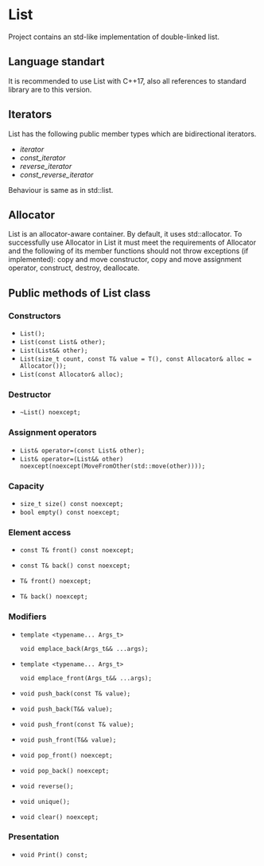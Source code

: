 # List
Project contains an std-like implementation of double-linked list.

## Language standart
It is recommended to use List with C++17, also all references to standard library are to this version.

## Iterators
List has the following public member types which are bidirectional iterators.

* *iterator*
* *const_iterator*
* *reverse_iterator*
* *const_reverse_iterator* 

Behaviour is same as in std::list.

## Allocator 
List is an allocator-aware container. By default, it uses std::allocator. To successfully use Allocator in List it must meet the requirements of Allocator and the following of its member functions should not throw exceptions (if implemented): copy and move constructor, copy and move assignment operator, construct, destroy, deallocate.  

## Public methods of List class
### Constructors
* `List();`
* `List(const List& other);`
* `List(List&& other);`
* `List(size_t count, const T& value = T(), const Allocator& alloc = Allocator());`
* `List(const Allocator& alloc);`

### Destructor
* `~List() noexcept;`

### Assignment operators
* `List& operator=(const List& other);`
* `List& operator=(List&& other) noexcept(noexcept(MoveFromOther(std::move(other))));`

### Capacity
* `size_t size() const noexcept;`
* `bool empty() const noexcept;`

### Element access
* `const T& front() const noexcept;`
* `const T& back() const noexcept;`

* `T& front() noexcept;`
* `T& back() noexcept;`

### Modifiers
* `template <typename... Args_t>`
  
  `void emplace_back(Args_t&& ...args);`
* `template <typename... Args_t>`

  `void emplace_front(Args_t&& ...args);`

* `void push_back(const T& value);`
* `void push_back(T&& value);`

* `void push_front(const T& value);`
* `void push_front(T&& value);`

* `void pop_front() noexcept;`
* `void pop_back() noexcept;`

* `void reverse();`
* `void unique();`
* `void clear() noexcept;`

### Presentation
* `void Print() const;`
